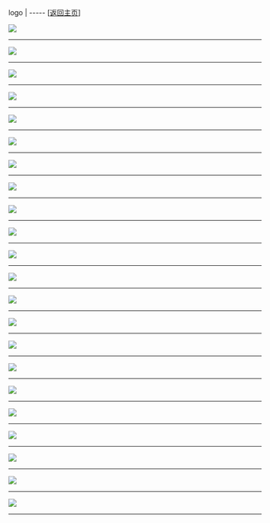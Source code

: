 

logo   | ----- [[返回主页](mainMd.md)]





![](../01_vi/logo_01.jpg)

---
![](../01_vi/logo_02.jpg)

---
![](../01_vi/logo_03.jpg)

---
![](../01_vi/logo_04.jpg)

---
![](../01_vi/logo_05.jpg)

---
![](../01_vi/logo_06.jpg)

---
![](../01_vi/logo_07.jpg)

---
![](../01_vi/logo_08.jpg)

---
![](../01_vi/logo_09.jpg)

---
![](../01_vi/logo_10.jpg)

---
![](../01_vi/logo_11.jpg)

---
![](../01_vi/logo_12.jpg)

---
![](../01_vi/logo_13.jpg)

---
![](../01_vi/logo_14.jpg)

---
![](../01_vi/logo_15.jpg)

---
![](../01_vi/logo_16.jpg)

---
![](../01_vi/logo_17.jpg)

---
![](../01_vi/logo_18.jpg)

---
![](../01_vi/logo_19.jpg)

---
![](../01_vi/logo_20.jpg)

---
![](../01_vi/logo_21.jpg)

---
![](../01_vi/logo_22.jpg)

---


